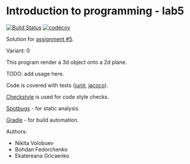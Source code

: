 # Introduction to programming - lab5
[![Build Status](https://travis-ci.com/Brookoko/ProgrammingAssignment5.svg?branch=master)](https://travis-ci.com/Brookoko/ProgrammingAssignment5)
[![codecov](https://codecov.io/gh/Brookoko/ProgrammingAssignment5/branch/master/graph/badge.svg)](https://codecov.io/gh/Brookoko/ProgrammingAssignment5)

Solution for [assignment #5](https://github.com/ProgramEngineeringKPI/Introduction-To-Programming/blob/master/labs_spring_2019/assignment_5.md).

Variant: 0

This program render a 3d object onto a 2d plane.

TODO: add usage here.

Code is covered with tests ([junit](https://junit.org), [jacoco](https://www.eclemma.org/jacoco/)).

[Checkstyle](https://checkstyle.sourceforge.net/) is used for code style checks.

[Spotbugs](https://spotbugs.github.io/) - for static analysis.

[Gradle](https://gradle.org) - for build automation.

Authors:
 - Nikita Volobuev
 - Bohdan Fedorchenko
 - Ekatereana Gricaenko
